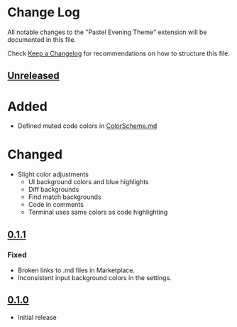 # Change Log

All notable changes to the "Pastel Evening Theme" extension will be documented in this file.

Check [Keep a Changelog](http://keepachangelog.com/) for recommendations on how to structure this file.

## [Unreleased]

# Added

* Defined muted code colors in [ColorScheme.md]

# Changed

* Slight color adjustments
  * UI background colors and blue highlights
  * Diff backgrounds
  * Find match backgrounds
  * Code in comments
  * Terminal uses same colors as code highlighting

## [0.1.1]

### Fixed

* Broken links to .md files in Marketplace.
* Inconsistent input background colors in the settings.

## [0.1.0]

- Initial release

[Unreleased]: https://github.com/kaiusl/pastel_evening_vscode/compare/v0.1.1...HEAD
[0.1.1]: https://github.com/kaiusl/pastel_evening_vscode/releases/tag/v0.1.1
[0.1.0]: https://github.com/kaiusl/pastel_evening_vscode/releases/tag/v0.1.0

[ColorScheme.md]: https://github.com/kaiusl/pastel_evening_vscode/blob/main/ColorScheme.md